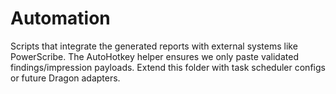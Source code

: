 # Automation

Scripts that integrate the generated reports with external systems like PowerScribe. The AutoHotkey helper ensures we only paste validated findings/impression payloads. Extend this folder with task scheduler configs or future Dragon adapters.
